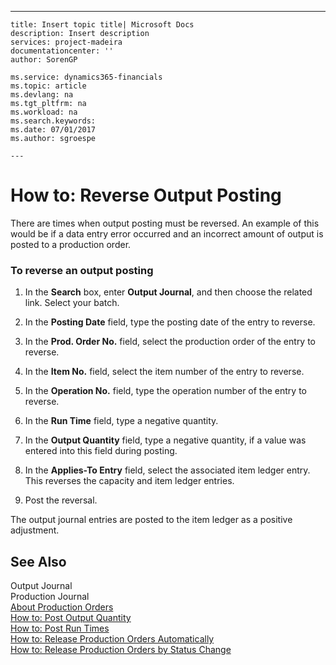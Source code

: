 ---
    title: Insert topic title| Microsoft Docs
    description: Insert description
    services: project-madeira
    documentationcenter: ''
    author: SorenGP

    ms.service: dynamics365-financials
    ms.topic: article
    ms.devlang: na
    ms.tgt_pltfrm: na
    ms.workload: na
    ms.search.keywords:
    ms.date: 07/01/2017
    ms.author: sgroespe

    ---
# How to: Reverse Output Posting
There are times when output posting must be reversed. An example of this would be if a data entry error occurred and an incorrect amount of output is posted to a production order.  
  
### To reverse an output posting  
  
1.  In the **Search** box, enter **Output Journal**, and then choose the related link. Select your batch.  
  
2.  In the **Posting Date** field, type the posting date of the entry to reverse.  
  
3.  In the **Prod. Order No.** field, select the production order of the entry to reverse.  
  
4.  In the **Item No.** field, select the item number of the entry to reverse.  
  
5.  In the **Operation No.** field, type the operation number of the entry to reverse.  
  
6.  In the **Run Time** field, type a negative quantity.  
  
7.  In the **Output Quantity** field, type a negative quantity, if a value was entered into this field during posting.  
  
8.  In the **Applies-To Entry** field, select the associated item ledger entry. This reverses the capacity and item ledger entries.  
  
9. Post the reversal.  
  
 The output journal entries are posted to the item ledger as a positive adjustment.  
  
## See Also  
 Output Journal   
 Production Journal   
 [About Production Orders](../FullExperience/about-production-orders.md)   
 [How to: Post Output Quantity](../FullExperience/how-to-post-output-quantity.md)   
 [How to: Post Run Times](../FullExperience/how-to-post-run-times.md)   
 [How to: Release Production Orders Automatically](../FullExperience/how-to-release-production-orders-automatically.md)   
 [How to: Release Production Orders by Status Change](../FullExperience/how-to-release-production-orders-by-status-change.md)